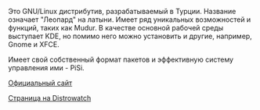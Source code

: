 Это GNU/Linux дистрибутив, разрабатываемый в Турции. Название означает
"Леопард" на латыни. Имеет ряд уникальных возможностей и функций, таких
как Mudur. В качестве основной рабочей среды выступает KDE, но помимо
него можно установить и другие, например, Gnome и XFCE.

Имеет свой собственный формат пакетов и эффективную систему управления
ими - PiSi.

[Официальный сайт](http://www.pardus.org.tr/eng/)

[Страница на
Distrowatch](http://distrowatch.com/table.php?distribution=pardus)

